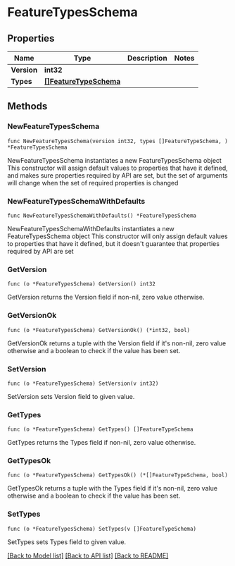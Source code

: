 # FeatureTypesSchema

## Properties

Name | Type | Description | Notes
------------ | ------------- | ------------- | -------------
**Version** | **int32** |  | 
**Types** | [**[]FeatureTypeSchema**](FeatureTypeSchema.md) |  | 

## Methods

### NewFeatureTypesSchema

`func NewFeatureTypesSchema(version int32, types []FeatureTypeSchema, ) *FeatureTypesSchema`

NewFeatureTypesSchema instantiates a new FeatureTypesSchema object
This constructor will assign default values to properties that have it defined,
and makes sure properties required by API are set, but the set of arguments
will change when the set of required properties is changed

### NewFeatureTypesSchemaWithDefaults

`func NewFeatureTypesSchemaWithDefaults() *FeatureTypesSchema`

NewFeatureTypesSchemaWithDefaults instantiates a new FeatureTypesSchema object
This constructor will only assign default values to properties that have it defined,
but it doesn't guarantee that properties required by API are set

### GetVersion

`func (o *FeatureTypesSchema) GetVersion() int32`

GetVersion returns the Version field if non-nil, zero value otherwise.

### GetVersionOk

`func (o *FeatureTypesSchema) GetVersionOk() (*int32, bool)`

GetVersionOk returns a tuple with the Version field if it's non-nil, zero value otherwise
and a boolean to check if the value has been set.

### SetVersion

`func (o *FeatureTypesSchema) SetVersion(v int32)`

SetVersion sets Version field to given value.


### GetTypes

`func (o *FeatureTypesSchema) GetTypes() []FeatureTypeSchema`

GetTypes returns the Types field if non-nil, zero value otherwise.

### GetTypesOk

`func (o *FeatureTypesSchema) GetTypesOk() (*[]FeatureTypeSchema, bool)`

GetTypesOk returns a tuple with the Types field if it's non-nil, zero value otherwise
and a boolean to check if the value has been set.

### SetTypes

`func (o *FeatureTypesSchema) SetTypes(v []FeatureTypeSchema)`

SetTypes sets Types field to given value.



[[Back to Model list]](../README.md#documentation-for-models) [[Back to API list]](../README.md#documentation-for-api-endpoints) [[Back to README]](../README.md)


